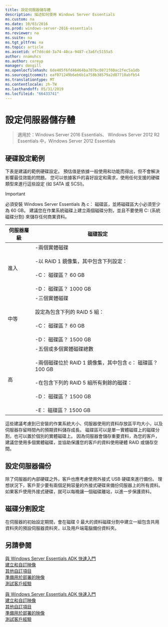 ```yaml
---
title: 設定伺服器儲存體
description: 描述如何使用 Windows Server Essentials
ms.custom: na
ms.date: 10/03/2016
ms.prod: windows-server-2016-essentials
ms.reviewer: na
ms.suite: na
ms.tgt_pltfrm: na
ms.topic: article
ms.assetid: ef7ddcdd-3a74-40ca-9487-c3a6fc5155a5
author: nnamuhcs
ms.author: coreyp
manager: dongill
ms.openlocfilehash: 6de485f6fd46464ba707bc0871f60ac2fec5a1db
ms.sourcegitcommit: eaf071249b6eb6b1a758b38579a2d87710abfb54
ms.translationtype: MT
ms.contentlocale: zh-TW
ms.lasthandoff: 05/31/2019
ms.locfileid: "66433741"
---
```

# <a name="configure-server-storage"></a>設定伺服器儲存體

>適用於：Windows Server 2016 Essentials、 Windows Server 2012 R2 Essentials 中，Windows Server 2012 Essentials

## <a name="sample-hard-disk-configurations"></a>硬碟設定範例  
 下表是建議的範例硬碟設定。 預估值是依據一般使用和功能而得出，但不會解決影響最佳效能的問題。 您可以依據客戶的喜好設定和需求，使用任何支援的硬碟類型來進行這些設定 (如 SATA 或 SCSI)。  
  
> [!IMPORTANT]
>   必須安裝 Windows Server Essentials 為 c： 磁碟區，並將磁碟區大小必須至少為 60 GB。 建議您在作業系統磁碟上建立兩個磁碟分割，並且不要使用 C: (系統磁碟分割) 來儲存任何商業資料。  
  
|伺服器層級|磁碟設定|  
|------------------|------------------------|  
|進入|-兩個實體磁碟<br /><br /> -以 RAID 1 鏡像集，其中包含下列設定：<br /><br /> -C： 磁碟區？ 60 GB<br /><br /> -D： 磁碟區？ 1000 GB|  
|中等|-三個實體磁碟<br /><br /> 設定為包含下列的 RAID 5 組：<br /><br /> -C： 磁碟區？ 60 GB<br /><br /> -D： 磁碟區？ 1500 GB|  
|高|-五個或多個實體磁碟總數<br /><br /> -兩個磁碟位於 RAID 1 鏡像集，其中包含 c： 磁碟區？ 100 GB<br /><br /> -在包含下列的 RAID 5 組所有剩餘的磁碟：<br /><br /> -D： 磁碟區？ 1500 GB<br /><br /> -E： 磁碟區？ 1500 GB|  
  
 這些建議考慮到已安裝的作業系統大小、伺服器使用的資料存放區平均大小，以及伺服器存留時間內的預期資料儲存成長。 磁碟區可以是單一實體磁碟上的磁碟分割，也可以置於個別的實體磁碟上。 因為伺服器會儲存重要資料，為您的客戶，建議您使用多個實體磁碟，並協助保護您的客戶的資料使用硬體 RAID 或儲存空間。  
  
## <a name="configuring-your-server-backup"></a>設定伺服器備份  
 除了伺服器的內部硬碟之外，客戶也應考慮使用外接式 USB 硬碟來進行備份。 理想狀況下，客戶至少要有兩個足夠容量的外接式硬碟來備份伺服器上的所有資料。 如果客戶使用外接式硬碟，就可以每晚讓一個磁碟離站，以進一步保護資料。  
  
## <a name="partition-configuration"></a>磁碟分割設定  
 在伺服器的初始設定期間，會在磁碟 0 最大的資料磁碟分割中建立一組包含共用資料夾的預設伺服器資料夾，以及用戶端電腦備份資料夾。  
  
## <a name="see-also"></a>另請參閱  

 [與 Windows Server Essentials ADK 快速入門](Getting-Started-with-the-Windows-Server-Essentials-ADK.md)   
 [建立和自訂映像](Creating-and-Customizing-the-Image.md)   
 [其他自訂項目](Additional-Customizations.md)   
 [準備用於部署的映像](Preparing-the-Image-for-Deployment.md)   
 [測試客戶經驗](Testing-the-Customer-Experience.md)

 [與 Windows Server Essentials ADK 快速入門](../install/Getting-Started-with-the-Windows-Server-Essentials-ADK.md)   
 [建立和自訂映像](../install/Creating-and-Customizing-the-Image.md)   
 [其他自訂項目](../install/Additional-Customizations.md)   
 [準備用於部署的映像](../install/Preparing-the-Image-for-Deployment.md)   
 [測試客戶經驗](../install/Testing-the-Customer-Experience.md)

